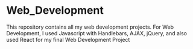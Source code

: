 # Web_Development
This repository contains all my web development projects. For Web Development, I used Javascript with Handlebars, AJAX, jQuery, and also used React for my final Web Development Project
